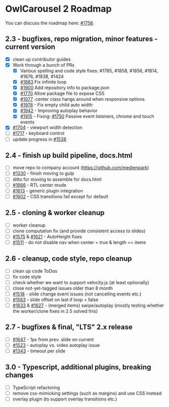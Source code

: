 # OwlCarousel 2 Roadmap

You can discuss the roadmap here: [#1756](https://github.com/OwlCarousel2/OwlCarousel2/issues/1756).

## 2.3 - bugfixes, repo migration, minor features - current version

 - [x] clean up contributor guides
 - [x] Work through a bunch of PRs
    - [x] Various spelling and code style fixes: #1785, #1858, #1856, #1814, #1876, #1838, #1424
    - [x] [#1883](https://github.com/OwlCarousel2/OwlCarousel2/pull/1883) Fix infinite loop
    - [x] [#1900](https://github.com/OwlCarousel2/OwlCarousel2/pull/1900) Add repository info to package.json
    - [x] [#1770](https://github.com/OwlCarousel2/OwlCarousel2/pull/1770) Allow package file to expose CSS
    - [x] [#1077](https://github.com/OwlCarousel2/OwlCarousel2/pull/1077) .center class hangs around when responsive options
    - [x] [#1978](https://github.com/OwlCarousel2/OwlCarousel2/pull/1978) - Fix empty child auto width
    - [x] [#1942](https://github.com/OwlCarousel2/OwlCarousel2/pull/1942) - Improving autoplay behavior
    - [x] [#1915](https://github.com/OwlCarousel2/OwlCarousel2/pull/1915) - Fixing: [#1750](https://github.com/OwlCarousel2/OwlCarousel2/issues/1750) Passive event listeners, chrome and touch events
 - [x] [#1704](https://github.com/OwlCarousel2/OwlCarousel2/issues/1704) - viewport width detection
 - [ ] [#1717](https://github.com/OwlCarousel2/OwlCarousel2/issues/1717) - keyboard control
 - [ ] update progress in [#1538](https://github.com/OwlCarousel2/OwlCarousel2/issues/1538)

## 2.4 - finish up build pipeline, docs.html

 - [ ] move repo to company account (https://github.com/medienpark)
 - [ ] [#1330](https://github.com/OwlCarousel2/OwlCarousel2/issues/1330) - finish moving to gulp
 - [ ] ditto for moving to assemble for docs.html
 - [ ] [#1666](https://github.com/OwlCarousel2/OwlCarousel2/issues/1666) - RTL center mode
 - [ ] [#1613](https://github.com/OwlCarousel2/OwlCarousel2/issues/1613) - generic plugin integration
 - [ ] [#1602](https://github.com/OwlCarousel2/OwlCarousel2/issues/1602) - CSS transitions fail except for default

## 2.5 - cloning & worker cleanup

 - [ ] worker cleanup
 - [ ] clone computation fix (and provide consistent access to slides)
 - [ ] [#1575](https://github.com/OwlCarousel2/OwlCarousel2/issues/1575) & [#1621](https://github.com/OwlCarousel2/OwlCarousel2/issues/1621) - AutoHeight fixes
 - [ ] [#1511](https://github.com/OwlCarousel2/OwlCarousel2/issues/1511) - do not disable nav when center = true & length == items

## 2.6 - cleanup, code style, repo cleanup

 - [ ] clean up code ToDos
 - [ ] fix code style
 - [ ] check whether we want to support velocity.js (at least optionally)
 - [ ] close not-yet-tagged issues older than 8 month
 - [ ] [#1518](https://github.com/OwlCarousel2/OwlCarousel2/issues/1518) - slide change event issues (not cancelling events etc.)
 - [ ] [#1563](https://github.com/OwlCarousel2/OwlCarousel2/issues/1563) - slide offset on last if loop = false
 - [ ] [#1633](https://github.com/OwlCarousel2/OwlCarousel2/issues/1633) & [#1627](https://github.com/OwlCarousel2/OwlCarousel2/issues/1627) - (merged items) swipe/autoplay (mostly testing whether the worker/clone fixes in 2.5 solved this)

## 2.7 - bugfixes & final, "LTS" 2.x release

 - [ ] [#1647](https://github.com/OwlCarousel2/OwlCarousel2/issues/1647) - 1px from prev. slide on current
 - [ ] [#1523](https://github.com/OwlCarousel2/OwlCarousel2/issues/1523) - autoplay vs. video autoplay issue
 - [ ] [#1343](https://github.com/OwlCarousel2/OwlCarousel2/issues/1343) - timeout per slide

## 3.0 - Typescript, additional plugins, breaking changes

 - [ ] TypeScript refactoring
 - [ ] remove css-mimicking settings (such as margins) and use CSS instead
 - [ ] overlay plugin (to support overlay transitions etc.)
